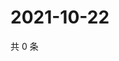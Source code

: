 # 2021-10-22

共 0 条

<!-- BEGIN WEIBO -->
<!-- 最后更新时间 Fri Oct 22 2021 17:13:48 GMT+0800 (China Standard Time) -->

<!-- END WEIBO -->
